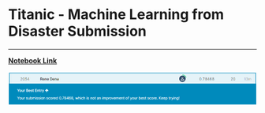 # Titanic - Machine Learning from Disaster Submission
- - -

[**Notebook Link**](https://www.kaggle.com/spacemonkeyclan/titanic)

![**Score**](image/Score.PNG)
